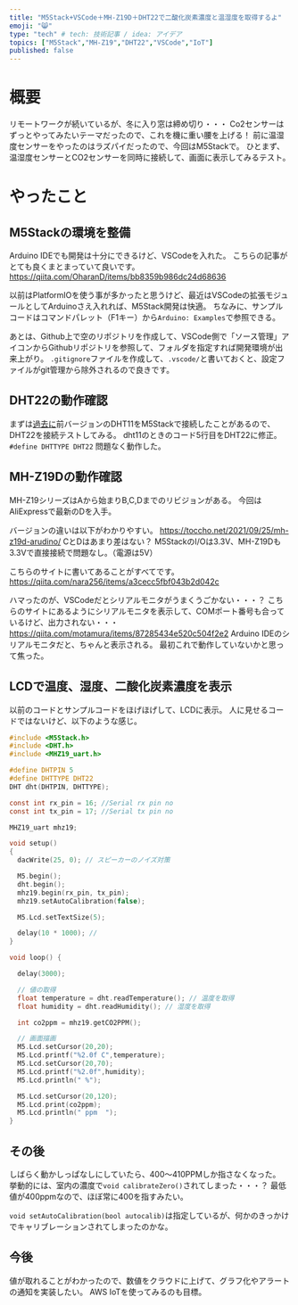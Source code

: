 ```yaml
---
title: "M5Stack+VSCode＋MH-Z19D＋DHT22で二酸化炭素濃度と温湿度を取得するよ"
emoji: "😸"
type: "tech" # tech: 技術記事 / idea: アイデア
topics: ["M5Stack","MH-Z19","DHT22","VSCode","IoT"]
published: false
---
```


# 概要
リモートワークが続いているが、冬に入り窓は締め切り・・・
Co2センサーはずっとやってみたいテーマだったので、これを機に重い腰を上げる！
前に温湿度センサーをやったのはラズパイだったので、今回はM5Stackで。
ひとまず、温湿度センサーとCO2センサーを同時に接続して、画面に表示してみるテスト。


# やったこと

## M5Stackの環境を整備
Arduino IDEでも開発は十分にできるけど、VSCodeを入れた。
こちらの記事がとても良くまとまっていて良いです。
https://qiita.com/OharanD/items/bb8359b986dc24d68636

以前はPlatformIOを使う事が多かったと思うけど、最近はVSCodeの拡張モジュールとしてArduinoさえ入れれば、M5Stack開発は快適。
ちなみに、サンプルコードはコマンドパレット（F1キー）から`Arduino: Examples`で参照できる。

あとは、Github上で空のリポジトリを作成して、VSCode側で「ソース管理」アイコンからGithubリポジトリを参照して、フォルダを指定すれば開発環境が出来上がり。
`.gitignore`ファイルを作成して、`.vscode/`と書いておくと、設定ファイルがgit管理から除外されるので良きです。

## DHT22の動作確認
まずは[過去に](https://github.com/ka-zuu/dht11_monitor)前バージョンのDHT11をM5Stackで接続したことがあるので、DHT22を接続テストしてみる。
dht11のときのコード5行目をDHT22に修正。
`#define DHTTYPE DHT22`
問題なく動作した。

## MH-Z19Dの動作確認
MH-Z19シリーズはAから始まりB,C,Dまでのリビジョンがある。
今回はAliExpressで最新のDを入手。

バージョンの違いは以下がわかりやすい。
https://toccho.net/2021/09/25/mh-z19d-arudino/
CとDはあまり差はない？
M5StackのI/Oは3.3V、MH-Z19Dも3.3Vで直接接続で問題なし。（電源は5V）

こちらのサイトに書いてあることがすべてです。
https://qiita.com/nara256/items/a3cecc5fbf043b2d042c

ハマったのが、VSCodeだとシリアルモニタがうまくうごかない・・・？
こちらのサイトにあるようにシリアルモニタを表示して、COMポート番号も合っているけど、出力されない・・・
https://qiita.com/motamura/items/87285434e520c504f2e2
Arduino IDEのシリアルモニタだと、ちゃんと表示される。
最初これで動作していないかと思って焦った。

## LCDで温度、湿度、二酸化炭素濃度を表示
以前のコードとサンプルコードをほげほげして、LCDに表示。
人に見せるコードではないけど、以下のような感じ。

```C
#include <M5Stack.h>
#include <DHT.h>
#include <MHZ19_uart.h>

#define DHTPIN 5
#define DHTTYPE DHT22
DHT dht(DHTPIN, DHTTYPE);

const int rx_pin = 16; //Serial rx pin no
const int tx_pin = 17; //Serial tx pin no

MHZ19_uart mhz19;

void setup()
{
  dacWrite(25, 0); // スピーカーのノイズ対策

  M5.begin();
  dht.begin();
  mhz19.begin(rx_pin, tx_pin);
  mhz19.setAutoCalibration(false);

  M5.Lcd.setTextSize(5);

  delay(10 * 1000); //
}

void loop() {

  delay(3000);

  // 値の取得
  float temperature = dht.readTemperature(); // 温度を取得
  float humidity = dht.readHumidity(); // 湿度を取得

  int co2ppm = mhz19.getCO2PPM();

  // 画面描画
  M5.Lcd.setCursor(20,20);
  M5.Lcd.printf("%2.0f C",temperature);
  M5.Lcd.setCursor(20,70);
  M5.Lcd.printf("%2.0f",humidity);
  M5.Lcd.println(" %");

  M5.Lcd.setCursor(20,120);
  M5.Lcd.print(co2ppm);
  M5.Lcd.println(" ppm  ");
}
```

## その後
しばらく動かしっぱなしにしていたら、400～410PPMしか指さなくなった。
挙動的には、室内の濃度で`void calibrateZero()`されてしまった・・・？
最低値が400ppmなので、ほぼ常に400を指すみたい。

`void setAutoCalibration(bool autocalib)`は指定しているが、何かのきっかけでキャリブレーションされてしまったのかな。

## 今後
値が取れることがわかったので、数値をクラウドに上げて、グラフ化やアラートの通知を実装したい。
AWS IoTを使ってみるのも目標。

